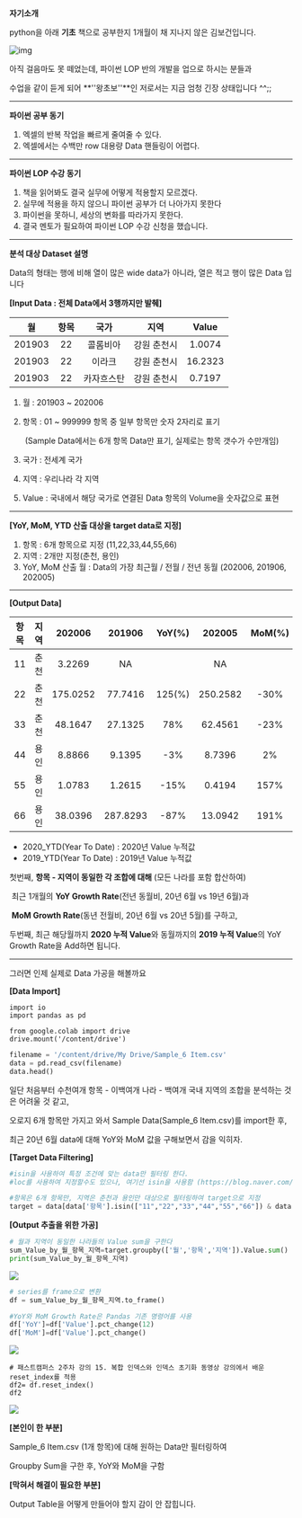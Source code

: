 **자기소개**

python을 아래 **기초** 책으로 공부한지 1개월이 채 지나지 않은 김보건입니다.

![img](https://www.wikidocs.net/images//book/j2p_title_new2_S1JyeeE.jpg)

아직 걸음마도 못 떼었는데,  파이썬 LOP 반의 개발을 업으로 하시는 분들과

수업을 같이 듣게 되어 **''왕초보''**인 저로서는 지금 엄청 긴장 상태입니다 ^^;;

------

**파이썬 공부 동기**

1. 엑셀의 반복 작업을 빠르게 줄여줄 수 있다.
2. 엑셀에서는 수백만 row 대용량 Data 핸들링이 어렵다.

------

**파이썬 LOP 수강 동기**

1. 책을 읽어봐도 결국 실무에 어떻게 적용할지 모르겠다.
2. 실무에 적용을 하지 않으니 파이썬 공부가 더 나아가지 못한다
3. 파이썬을 못하니, 세상의 변화를 따라가지 못한다.
4. 결국 멘토가 필요하여 파이썬 LOP 수강 신청을 했습니다.

------

**분석 대상 Dataset 설명**

Data의 형태는 행에 비해 열이 많은 wide data가 아니라, 열은 적고 행이 많은 Data 입니다 



**[Input Data : 전체 Data에서 3행까지만 발췌]**

|   월   | 항목 |    국가    |    지역     |  Value  |
| :----: | :--: | :--------: | :---------: | :-----: |
| 201903 |  22  |  콜롬비아  | 강원 춘천시 | 1.0074  |
| 201903 |  22  |   이라크   | 강원 춘천시 | 16.2323 |
| 201903 |  22  | 카자흐스탄 | 강원 춘천시 | 0.7197  |

1. 월     : 201903 ~ 202006

2. 항목 :  01 ~ 999999 항목 중 일부 항목만 숫자 2자리로 표기

   ​           (Sample Data에서는 6개 항목 Data만 표기, 실제로는 항목 갯수가 수만개임)

3. 국가 : 전세계 국가

4. 지역 : 우리나라 각 지역

5. Value : 국내에서 해당 국가로 연결된 Data 항목의 Volume을 숫자값으로 표현

------

**[YoY, MoM, YTD 산출 대상을 target data로 지정]**

1. 항목 : 6개 항목으로 지정 (11,22,33,44,55,66)
2. 지역 : 2개만 지정(춘천, 용인)
3. YoY, MoM 산출 월 : Data의 가장 최근월 / 전월 / 전년 동월 (202006, 201906, 202005)

------

**[Output Data]**

| 항목 | 지역 |  202006  |  201906  | YoY(%) |  202005  | MoM(%) | 2020_YTD | 2019_YTD | YoY(%) |
| :--: | ---- | :------: | :------: | :----: | :------: | :----: | :------: | :------: | :----: |
|  11  | 춘천 |  3.2269  |    NA    |        |    NA    |        |  5.7929  |  3.2979  |  76%   |
|  22  | 춘천 | 175.0252 | 77.7416  | 125(%) | 250.2582 |  -30%  | 857.5651 | 376.8361 |  128%  |
|  33  | 춘천 | 48.1647  | 27.1325  |  78%   | 62.4561  |  -23%  | 219.6331 | 95.3937  |  130%  |
|  44  | 용인 |  8.8866  |  9.1395  |  -3%   |  8.7396  |   2%   | 58.5109  | 201.1566 |  -71%  |
|  55  | 용인 |  1.0783  |  1.2615  |  -15%  |  0.4194  |  157%  | 88.9573  | 56.4276  |  58%   |
|  66  | 용인 | 38.0396  | 287.8293 |  -87%  | 13.0942  |  191%  | 193.9379 | 2800.967 |  -93%  |

* 2020_YTD(Year To Date) : 2020년 Value 누적값
* 2019_YTD(Year To Date) : 2019년 Value 누적값



첫번째,  **항목 - 지역이 동일한 각 조합에 대해** (모든 나라를 포함 합산하여) 

​               최근 1개월의  **YoY Growth Rate**(전년 동월비, 20년 6월 vs 19년 6월)과

​               **MoM Growth Rate**(동년 전월비, 20년 6월 vs 20년 5월)를  구하고,

두번째,  최근 해당월까지 **2020 누적 Value**와 동월까지의 **2019 누적 Value**의 YoY Growth Rate을 Add하면 됩니다. 

------

그러면 인제 실제로 Data 가공을 해볼까요



**[Data Import]**

```
import io
import pandas as pd

from google.colab import drive
drive.mount('/content/drive')
```

```python
filename = '/content/drive/My Drive/Sample_6 Item.csv'
data = pd.read_csv(filename)
data.head()
```

일단 처음부터 수천여개 항목 - 이백여개 나라 - 백여개 국내 지역의 조합을 분석하는 것은 어려울 것 같고,

오로지 6개 항목만 가지고 와서 Sample Data(Sample_6 Item.csv)를 import한 후,

최근 20년 6월 data에 대해 YoY와 MoM 값을 구해보면서 감을 익히자.



**[Target Data Filtering]**

```python
#isin을 사용하여 특정 조건에 맞는 data만 필터링 한다. 
#loc를 사용하여 지정할수도 있으나, 여기선 isin을 사용함 (https://blog.naver.com/aviyou24/221982852139)

#항목은 6개 항목만, 지역은 춘천과 용인만 대상으로 필터링하여 target으로 지정
target = data[data['항목'].isin(["11","22","33","44","55","66"]) & data['지역'].isin(["강원 춘천시","경기 용인시"])]
```



**[Output 추출을 위한 가공]**

```python
# 월과 지역이 동일한 나라들의 Value sum을 구한다
sum_Value_by_월_항목_지역=target.groupby(['월','항목','지역']).Value.sum()
print(sum_Value_by_월_항목_지역)
```

![](https://blogfiles.pstatic.net/MjAyMDA5MTBfMjIz/MDAxNTk5NzE3NjkyNjg1.QxhQ1wfq45MdPOhgKf0ZfAqQhltAi4D50iC79oAqlzMg.FeA_hyKVn4gSou7wek2ETaB68TGVe7xYaJjVzaUOWSYg.PNG.ikeyada/200910_sample6_groupby.PNG)







```python
# series를 frame으로 변환
df = sum_Value_by_월_항목_지역.to_frame()

#YoY와 MoM Growth Rate은 Pandas 기존 명령어를 사용
df['YoY']=df['Value'].pct_change(12)
df['MoM']=df['Value'].pct_change()
```



![](https://blogfiles.pstatic.net/MjAyMDA5MTBfMSAg/MDAxNTk5NzE3MDM0MjA0.HCRdRVuZrblzNiT6dtevXcffwAGWdyJziSVcKKTPEPsg.634JxZJ8J4uqAfkZ_lblnQKs9e3gb4k6H8J7an-d594g.PNG.ikeyada/200910_sample6_YoY_MoM.PNG)



```
# 패스트캠퍼스 2주차 강의 15. 복합 인덱스와 인덱스 초기화 동영상 강의에서 배운 reset_index를 적용
df2= df.reset_index()
df2
```

![](https://blogfiles.pstatic.net/MjAyMDA5MTBfMTA0/MDAxNTk5NzIyODM1MzE1.mLEd4VdltxLUpLhm87XF6nV4xeAZMT7ITgaMIM_SPBsg.vF3to7j4bWf75ZKEl6cpOer1l2IcnaOfKmCj-l8msYUg.PNG.ikeyada/200910_sample6_reset_index.PNG)



**[본인이 한 부분]**

Sample_6 Item.csv (1개 항목)에 대해 원하는 Data만 필터링하여

Groupby Sum을 구한 후, YoY와 MoM을 구함



**[막혀서 해결이 필요한 부분]**

Output Table을 어떻게 만들어야 할지 감이 안 잡힙니다. 